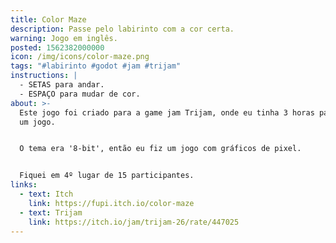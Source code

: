 ```yaml
---
title: Color Maze
description: Passe pelo labirinto com a cor certa.
warning: Jogo em inglês.
posted: 1562382000000
icon: /img/icons/color-maze.png
tags: "#labirinto #godot #jam #trijam"
instructions: |
  - SETAS para andar.
  - ESPAÇO para mudar de cor.
about: >-
  Este jogo foi criado para a game jam Trijam, onde eu tinha 3 horas para fazer
  um jogo.


  O tema era '8-bit', então eu fiz um jogo com gráficos de pixel.


  Fiquei em 4º lugar de 15 participantes.
links:
  - text: Itch
    link: https://fupi.itch.io/color-maze
  - text: Trijam
    link: https://itch.io/jam/trijam-26/rate/447025
---
```


<itch url="https://itch.io/embed-upload/1524734?color=2d2d2d"></itch>

